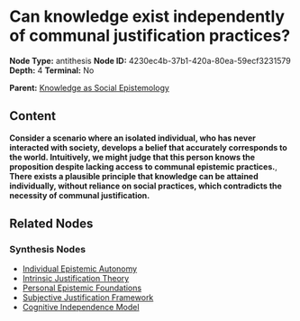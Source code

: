 # Can knowledge exist independently of communal justification practices?

**Node Type:** antithesis
**Node ID:** 4230ec4b-37b1-420a-80ea-59ecf3231579
**Depth:** 4
**Terminal:** No

**Parent:** [Knowledge as Social Epistemology](knowledge-as-social-epistemology-synthesis-ecb44c63-ba85-46fa-862a-a9d096388e8c.md)

## Content

**Consider a scenario where an isolated individual, who has never interacted with society, develops a belief that accurately corresponds to the world. Intuitively, we might judge that this person knows the proposition despite lacking access to communal epistemic practices.**, **There exists a plausible principle that knowledge can be attained individually, without reliance on social practices, which contradicts the necessity of communal justification.**

## Related Nodes

### Synthesis Nodes

- [Individual Epistemic Autonomy](individual-epistemic-autonomy-synthesis-8fda2ca1-78d0-435f-beed-d13c6b9d9239.md)
- [Intrinsic Justification Theory](intrinsic-justification-theory-synthesis-0bcf5f6b-1e07-4b38-8963-59b28f06548c.md)
- [Personal Epistemic Foundations](personal-epistemic-foundations-synthesis-c8d84801-e7f5-4e97-bf34-fe4598b2e5ff.md)
- [Subjective Justification Framework](subjective-justification-framework-synthesis-e1c9ddeb-cccd-42f4-8122-2f4b26685991.md)
- [Cognitive Independence Model](cognitive-independence-model-synthesis-8fd6665e-befe-433d-826f-c7697713d381.md)
